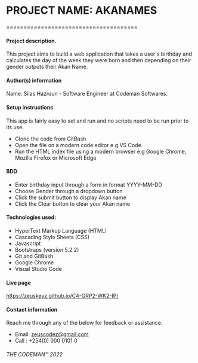 # PROJECT NAME: AKANAMES #
======================================

#### Project description. ####
This project aims to build a web application that takes a user's birthday and calculates the day of the week they were born and then depending on their gender outputs their Akan Name.

#### Author(s) information ####
Name: Silas Hazroun - Software Engineer at Codeman Softwares.

#### Setup instructions ####
This app is fairly easy to set and run and no scripts need to be run prior to its use.
- Clone the code from GitBash
- Open the file on a modern code editor e.g VS Code
- Run the HTML index file using a modern browser e.g Google Chrome, Mozilla Firefox or Microsoft Edge

#### BDD ####
- Enter birthday input through a form in format YYYY-MM-DD
- Choose Gender through a dropdown button
- Click the submit button to display Akan name
- Click the Clear button to clear your Akan name

#### Technologies used: ####
- HyperText Markup Language (HTML)
- Cascading Style Sheets (CSS)
- Javascript
- Bootstraps (version 5.2.2)
- Git and GitBash
- Google Chrome
- Visual Studio Code

#### Live page ####
https://zeuskeyz.github.io/C4-GRP2-WK2-IP/

#### Contact information ####
Reach me through any of the below for feedback or assistance.
- Email: zeuscodez@gmail.com
- Call : +254(0) 000 0101 0


###### THE CODEMAN™ 2022 ######